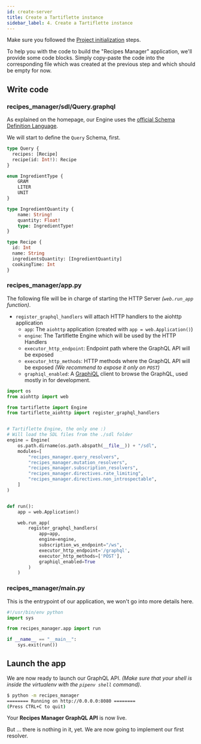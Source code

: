 ```yaml
---
id: create-server
title: Create a Tartiflette instance
sidebar_label: 4. Create a Tartiflette instance
---
```


Make sure you followed the [Project initialization](/docs/tutorial/install-tartiflette) steps.

To help you with the code to build the "Recipes Manager" application, we'll provide some code blocks. Simply copy-paste the code into the corresponding file which was created at the previous step and which should be empty for now.

## Write code

### **recipes_manager/sdl/Query.graphql**

As explained on the homepage, our Engine uses the [official Schema Definition Language](https://graphql.org/learn/schema/).

We will start to define the `Query` Schema, first.

```graphql
type Query {
  recipes: [Recipe]
  recipe(id: Int!): Recipe
}

enum IngredientType {
    GRAM
    LITER
    UNIT
}

type IngredientQuantity {
    name: String!
    quantity: Float!
    type: IngredientType!
}

type Recipe {
  id: Int
  name: String
  ingredientsQuantity: [IngredientQuantity]
  cookingTime: Int
}
```

### **recipes_manager/app.py**

The following file will be in charge of starting the HTTP Server _(`web.run_app` function)_.

* `register_graphql_handlers` will attach HTTP handlers to the aiohttp application
  * `app`: The `aiohttp` application (created with `app = web.Application()`)
  * `engine`: The Tartiflette Engine which will be used by the HTTP Handlers
  * `executor_http_endpoint`: Endpoint path where the GraphQL API will be exposed
  * `executor_http_methods`: HTTP methods where the GraphQL API will be exposed _(We recommend to expose it only on `POST`)_
  * `graphiql_enabled`: A [GraphiQL](https://github.com/graphql/graphiql) client to browse the GraphQL, used mostly in for development.

```python
import os
from aiohttp import web

from tartiflette import Engine
from tartiflette_aiohttp import register_graphql_handlers


# Tartiflette Engine, the only one :)
# Will load the SDL files from the ./sdl folder
engine = Engine(
    os.path.dirname(os.path.abspath(__file__)) + "/sdl",
    modules=[
        "recipes_manager.query_resolvers",
        "recipes_manager.mutation_resolvers",
        "recipes_manager.subscription_resolvers",
        "recipes_manager.directives.rate_limiting",
        "recipes_manager.directives.non_introspectable",
    ]
)


def run():
    app = web.Application()

    web.run_app(
        register_graphql_handlers(
            app=app,
            engine=engine,
            subscription_ws_endpoint="/ws",
            executor_http_endpoint='/graphql',
            executor_http_methods=['POST'],
            graphiql_enabled=True
        )
    )
```

### **recipes_manager/__main__.py**

This is the entrypoint of our application, we won't go into more details here.

```python
#!/usr/bin/env python
import sys

from recipes_manager.app import run

if __name__ == "__main__":
    sys.exit(run())

```

## Launch the app

We are now ready to launch our GraphQL API. _(Make sure that your shell is inside the virtualenv with the `pipenv shell` command)_.

```bash
$ python -m recipes_manager
======== Running on http://0.0.0.0:8080 ========
(Press CTRL+C to quit)

```

Your **Recipes Manager GraphQL API** is now live.

But ... there is nothing in it, yet. We are now going to implement our first resolver.